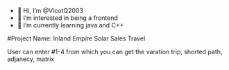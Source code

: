 - 👋 Hi, I’m @VicotQ2003
- 👀 I’m interested in being a frontend
- 🌱 I’m currently learning java and C++

#Project Name: Inland Empire Solar Sales Travel

User can enter #1-4 from which you can get the varation trip, shorted path, adjanecy, matrix

<!---
VicotQ2003/VicotQ2003 is a ✨ special ✨ repository because its `README.md` (this file) appears on your GitHub profile.
You can click the Preview link to take a look at your changes.
--->

